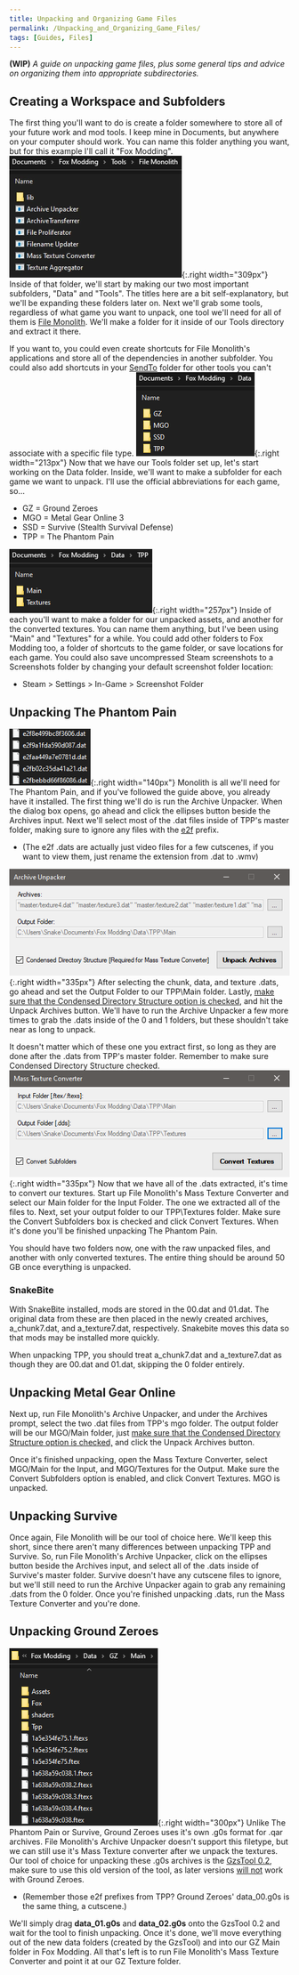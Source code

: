 ```yaml
---
title: Unpacking and Organizing Game Files
permalink: /Unpacking_and_Organizing_Game_Files/
tags: [Guides, Files]
---
```


**(WIP)** *A guide on unpacking game files, plus some general tips and
advice on organizing them into appropriate subdirectories.*

## **Creating a Workspace and Subfolders**

The first thing you'll want to do is create a folder somewhere to store
all of your future work and mod tools. I keep mine in Documents, but
anywhere on your computer should work. You can name this folder anything
you want, but for this example I'll call it "Fox Modding".
![](/assets/File%20Monolith%20Shortcuts.png){:.right width="309px"}
Inside of that folder, we'll start by making our two most important
subfolders, "Data" and "Tools". The titles here are a bit
self-explanatory, but we'll be expanding these folders later on. Next
we'll grab some tools, regardless of what game you want to unpack, one
tool we'll need for all of them is [File
Monolith](https://github.com/JosephZoeller/FileMonolith/releases/tag/v0.4.0.0).
We'll make a folder for it inside of our Tools directory and extract it
there.

If you want to, you could even create shortcuts for File Monolith's
applications and store all of the dependencies in another subfolder. You
could also add shortcuts in your
[SendTo](https://www.howtogeek.com/howto/windows-vista/customize-the-windows-vista-send-to-menu/)
folder for other tools you can't associate with a specific file type.
![](/assets/Data%20Folder.png){:.right width="213px"} Now that
we have our Tools folder set up, let's start working on the Data folder.
Inside, we'll want to make a subfolder for each game we want to unpack.
I'll use the official abbreviations for each game, so...

  - GZ = Ground Zeroes
  - MGO = Metal Gear Online 3
  - SSD = Survive (Stealth Survival Defense)
  - TPP = The Phantom Pain

![](/assets/TPP%20Folder.png){:.right width="257px"} Inside of
each you'll want to make a folder for our unpacked assets, and another
for the converted textures. You can name them anything, but I've been
using "Main" and "Textures" for a while. You could add other folders to
Fox Modding too, a folder of shortcuts to the game folder, or save
locations for each game. You could also save uncompressed Steam
screenshots to a Screenshots folder by changing your default screenshot
folder location:

  - Steam \> Settings \> In-Game \> Screenshot Folder

## **Unpacking The Phantom Pain**

![File](/assets/Cutscene%20Files.png){:.right width="140px"}
Monolith is all we'll need for The Phantom Pain, and if you've followed
the guide above, you already have it installed. The first thing we'll do
is run the Archive Unpacker. When the dialog box opens, go ahead and
click the ellipses button beside the Archives input. Next we'll select
most of the .dat files inside of TPP's master folder, making sure to
ignore any files with the <u>e2f</u> prefix.

  - (The e2f .dats are actually just video files for a few cutscenes, if
    you want to view them, just rename the extension from .dat to .wmv)

![](/assets/Archive%20Unpacker%202.png){:.right width="335px"}
After selecting the chunk, data, and texture .dats, go ahead and set the
Output Folder to our TPP\\Main folder. Lastly, <u>make sure that the
Condensed Directory Structure option is checked</u>, and hit the Unpack
Archives button. We'll have to run the Archive Unpacker a few more times
to grab the .dats inside of the 0 and 1 folders, but these shouldn't
take near as long to unpack.

It doesn't matter which of these one you extract first, so long as they
are done after the .dats from TPP's master folder. Remember to make sure
Condensed Directory Structure checked.
![](/assets/Mass%20Texture%20Converter%202.png){:.right width="335px"}
Now that we have all of the .dats extracted, it's time to convert our
textures. Start up File Monolith's Mass Texture Converter and select our
Main folder for the Input Folder. The one we extracted all of the files
to. Next, set your output folder to our TPP\\Textures folder. Make sure
the Convert Subfolders box is checked and click Convert Textures. When
it's done you'll be finished unpacking The Phantom Pain.

You should have two folders now, one with the raw unpacked files, and
another with only converted textures. The entire thing should be around
50 GB once everything is unpacked.

### **SnakeBite**

With SnakeBite installed, mods are stored in the 00.dat and 01.dat. The
original data from these are then placed in the newly created archives,
a_chunk7.dat, and a_texture7.dat, respectively. Snakebite moves this
data so that mods may be installed more quickly.

When unpacking TPP, you should treat a_chunk7.dat and a_texture7.dat
as though they are 00.dat and 01.dat, skipping the 0 folder entirely.

## **Unpacking Metal Gear Online**

Next up, run File Monolith's Archive Unpacker, and under the Archives
prompt, select the two .dat files from TPP's mgo folder. The output
folder will be our MGO/Main folder, just <u>make sure that the Condensed
Directory Structure option is checked,</u> and click the Unpack Archives
button.

Once it's finished unpacking, open the Mass Texture Converter, select
MGO/Main for the Input, and MGO/Textures for the Output. Make sure the
Convert Subfolders option is enabled, and click Convert Textures. MGO is
unpacked.

## **Unpacking Survive**

Once again, File Monolith will be our tool of choice here. We'll keep
this short, since there aren't many differences between unpacking TPP
and Survive. So, run File Monolith's Archive Unpacker, click on the
ellipses button beside the Archives input, and select all of the .dats
inside of Survive's master folder. Survive doesn't have any cutscene
files to ignore, but we'll still need to run the Archive Unpacker again
to grab any remaining .dats from the 0 folder. Once you're finished
unpacking .dats, run the Mass Texture Converter and you're done.

## **Unpacking Ground Zeroes**

![](/assets/Unpacked%20GZ%20Main%20Folder.png){:.right width="300px"}
Unlike The Phantom Pain or Survive, Ground Zeroes uses it's own .g0s
format for .qar archives. File Monolith's Archive Unpacker doesn't
support this filetype, but we can still use it's Mass Texture converter
after we unpack the textures. Our tool of choice for unpacking these
.g0s archives is the
[GzsTool 0.2](https://github.com/Atvaark/GzsTool/releases/tag/v0.2),
make sure to use this old version of the tool, as later versions <u>will
not</u> work with Ground Zeroes.

  - (Remember those e2f prefixes from TPP? Ground Zeroes' data_00.g0s
    is the same thing, a cutscene.)

We'll simply drag **data_01.g0s** and **data_02.g0s** onto the GzsTool
0.2 and wait for the tool to finish unpacking. Once it's done, we'll
move everything out of the new data folders (created by the GzsTool) and
into our GZ Main folder in Fox Modding. All that's left is to run File
Monolith's Mass Texture Converter and point it at our GZ Texture folder.
